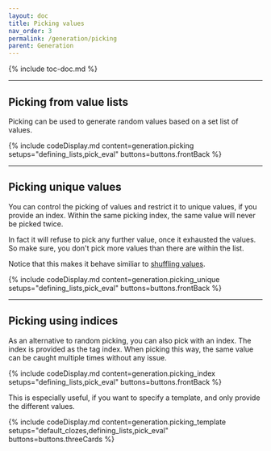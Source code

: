 ```yaml
---
layout: doc
title: Picking values
nav_order: 3
permalink: /generation/picking
parent: Generation
---
```


{% include toc-doc.md %}

---
## Picking from value lists

Picking can be used to generate random values based on a set list of values.

{% include codeDisplay.md content=generation.picking setups="defining_lists,pick_eval" buttons=buttons.frontBack %}

---
## Picking unique values

You can control the picking of values and restrict it to unique values, if you provide an index.
Within the same picking index, the same value will never be picked twice.

In fact it will refuse to pick any further value, once it exhausted the values.
So make sure, you don't pick more values than there are within the list.

Notice that this makes it behave similiar to [shuffling values](/shuffling).

{% include codeDisplay.md content=generation.picking_unique setups="defining_lists,pick_eval" buttons=buttons.frontBack %}

---
## Picking using indices

As an alternative to random picking, you can also pick with an index.
The index is provided as the tag index.
When picking this way, the same value can be caught multiple times without any issue.

{% include codeDisplay.md content=generation.picking_index setups="defining_lists,pick_eval" buttons=buttons.frontBack %}

This is especially useful, if you want to specify a template, and only provide the different values.

{% include codeDisplay.md content=generation.picking_template setups="default_clozes,defining_lists,pick_eval" buttons=buttons.threeCards %}
